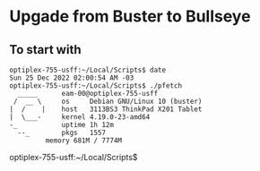 # Upgade from Buster to Bullseye

## To start with

    optiplex-755-usff:~/Local/Scripts$ date
    Sun 25 Dec 2022 02:00:54 AM -03
    optiplex-755-usff:~/Local/Scripts$ ./pfetch 
      _____      eam-00@optiplex-755-usff
     /  __ \     os     Debian GNU/Linux 10 (buster)
    |  /    |    host   3113BS3 ThinkPad X201 Tablet
    |  \___-     kernel 4.19.0-23-amd64
    -_           uptime 1h 12m
      --_        pkgs   1557
             memory 681M / 7774M

optiplex-755-usff:~/Local/Scripts$ 




